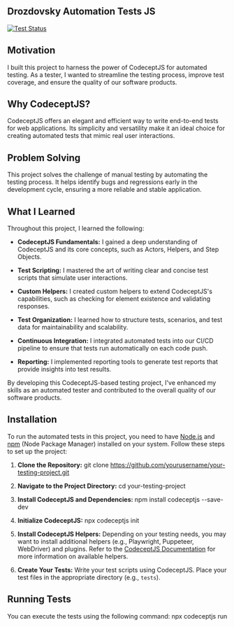 ## Drozdovsky Automation Tests JS
[![Test Status](https://github.com/drozdik29/drozdovsky-js/workflows/CodeceptJS%20Tests/badge.svg)](https://github.com/drozdik29/drozdovsky-js/actions)

## Motivation
I built this project to harness the power of CodeceptJS for automated testing. As a tester, I wanted to streamline the testing process, improve test coverage, and ensure the quality of our software products.

## Why CodeceptJS?
CodeceptJS offers an elegant and efficient way to write end-to-end tests for web applications. Its simplicity and versatility make it an ideal choice for creating automated tests that mimic real user interactions.

## Problem Solving
This project solves the challenge of manual testing by automating the testing process. It helps identify bugs and regressions early in the development cycle, ensuring a more reliable and stable application.

## What I Learned
Throughout this project, I learned the following:

- **CodeceptJS Fundamentals:** I gained a deep understanding of CodeceptJS and its core concepts, such as Actors, Helpers, and Step Objects.

- **Test Scripting:** I mastered the art of writing clear and concise test scripts that simulate user interactions.

- **Custom Helpers:** I created custom helpers to extend CodeceptJS's capabilities, such as checking for element existence and validating responses.

- **Test Organization:** I learned how to structure tests, scenarios, and test data for maintainability and scalability.

- **Continuous Integration:** I integrated automated tests into our CI/CD pipeline to ensure that tests run automatically on each code push.

- **Reporting:** I implemented reporting tools to generate test reports that provide insights into test results.

By developing this CodeceptJS-based testing project, I've enhanced my skills as an automated tester and contributed to the overall quality of our software products.

## Installation

To run the automated tests in this project, you need to have [Node.js](https://nodejs.org/) and [npm](https://www.npmjs.com/) (Node Package Manager) installed on your system. Follow these steps to set up the project:

1. **Clone the Repository:** 
git clone https://github.com/yourusername/your-testing-project.git

2. **Navigate to the Project Directory:**
cd your-testing-project

3. **Install CodeceptJS and Dependencies:**
npm install codeceptjs --save-dev

4. **Initialize CodeceptJS:**
npx codeceptjs init

5. **Install CodeceptJS Helpers:**
Depending on your testing needs, you may want to install additional helpers (e.g., Playwright, Puppeteer, WebDriver) and plugins. Refer to the [CodeceptJS Documentation](https://codecept.io/helpers/) for more information on available helpers.

6. **Create Your Tests:**
Write your test scripts using CodeceptJS. Place your test files in the appropriate directory (e.g., `tests`).

## Running Tests

You can execute the tests using the following command:
npx codeceptjs run
